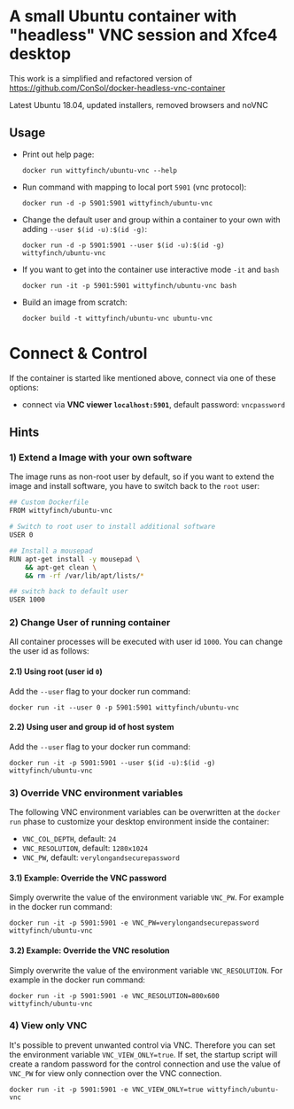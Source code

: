 # A small Ubuntu container with "headless" VNC session and Xfce4 desktop

This work is a simplified and refactored version of https://github.com/ConSol/docker-headless-vnc-container

Latest Ubuntu 18.04, updated installers, removed browsers and noVNC

## Usage
- Print out help page:

      docker run wittyfinch/ubuntu-vnc --help

- Run command with mapping to local port `5901` (vnc protocol):

      docker run -d -p 5901:5901 wittyfinch/ubuntu-vnc

- Change the default user and group within a container to your own with adding `--user $(id -u):$(id -g)`:

      docker run -d -p 5901:5901 --user $(id -u):$(id -g) wittyfinch/ubuntu-vnc

- If you want to get into the container use interactive mode `-it` and `bash`

      docker run -it -p 5901:5901 wittyfinch/ubuntu-vnc bash

- Build an image from scratch:

      docker build -t wittyfinch/ubuntu-vnc ubuntu-vnc

# Connect & Control
If the container is started like mentioned above, connect via one of these options:

* connect via __VNC viewer `localhost:5901`__, default password: `vncpassword`


## Hints

### 1) Extend a Image with your own software
The image runs as non-root user by default, so if you want to extend the image and install software, you have to switch back to the `root` user:

```bash
## Custom Dockerfile
FROM wittyfinch/ubuntu-vnc

# Switch to root user to install additional software
USER 0

## Install a mousepad
RUN apt-get install -y mousepad \
    && apt-get clean \
    && rm -rf /var/lib/apt/lists/*

## switch back to default user
USER 1000
```

### 2) Change User of running container

All container processes will be executed with user id `1000`. You can change the user id as follows:

#### 2.1) Using root (user id `0`)
Add the `--user` flag to your docker run command:

    docker run -it --user 0 -p 5901:5901 wittyfinch/ubuntu-vnc

#### 2.2) Using user and group id of host system
Add the `--user` flag to your docker run command:

    docker run -it -p 5901:5901 --user $(id -u):$(id -g) wittyfinch/ubuntu-vnc

### 3) Override VNC environment variables
The following VNC environment variables can be overwritten at the `docker run` phase to customize your desktop environment inside the container:
* `VNC_COL_DEPTH`, default: `24`
* `VNC_RESOLUTION`, default: `1280x1024`
* `VNC_PW`, default: `verylongandsecurepassword`

#### 3.1) Example: Override the VNC password
Simply overwrite the value of the environment variable `VNC_PW`. For example in the docker run command:

    docker run -it -p 5901:5901 -e VNC_PW=verylongandsecurepassword wittyfinch/ubuntu-vnc

#### 3.2) Example: Override the VNC resolution
Simply overwrite the value of the environment variable `VNC_RESOLUTION`. For example in the docker run command:

    docker run -it -p 5901:5901 -e VNC_RESOLUTION=800x600 wittyfinch/ubuntu-vnc

### 4) View only VNC
It's possible to prevent unwanted control via VNC. Therefore you can set the environment variable `VNC_VIEW_ONLY=true`. If set, the startup script will create a random password for the control connection and use the value of `VNC_PW` for view only connection over the VNC connection.

    docker run -it -p 5901:5901 -e VNC_VIEW_ONLY=true wittyfinch/ubuntu-vnc